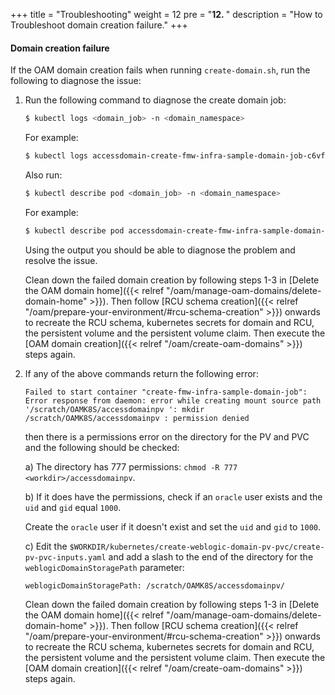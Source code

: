 +++
title = "Troubleshooting"
weight = 12
pre = "<b>12. </b>"
description = "How to Troubleshoot domain creation failure."
+++

#### Domain creation failure

If the OAM domain creation fails when running `create-domain.sh`, run the following to diagnose the issue:

1. Run the following command to diagnose the create domain job:

   ```bash
   $ kubectl logs <domain_job> -n <domain_namespace>
   ```
   
   For example:
   
   ```bash
   $ kubectl logs accessdomain-create-fmw-infra-sample-domain-job-c6vfb -n oamns
   ```
   
   Also run:

   ```bash
   $ kubectl describe pod <domain_job> -n <domain_namespace>
   ```   

   For example:
   
   ```bash
   $ kubectl describe pod accessdomain-create-fmw-infra-sample-domain-job-c6vfb -n oamns
   ```
   
   Using the output you should be able to diagnose the problem and resolve the issue. 
   
   Clean down the failed domain creation by following steps 1-3 in [Delete the OAM domain home]({{< relref "/oam/manage-oam-domains/delete-domain-home" >}}). Then follow [RCU schema creation]({{< relref "/oam/prepare-your-environment/#rcu-schema-creation" >}}) onwards to recreate the RCU schema, kubernetes secrets for domain and RCU, the persistent volume and the persistent volume claim. Then execute the [OAM domain creation]({{< relref "/oam/create-oam-domains" >}}) steps again.
   
1. If any of the above commands return the following error:

   ```
   Failed to start container "create-fmw-infra-sample-domain-job": Error response from daemon: error while creating mount source path
   '/scratch/OAMK8S/accessdomainpv ': mkdir /scratch/OAMK8S/accessdomainpv : permission denied
   ```
    
   then there is a permissions error on the directory for the PV and PVC and the following should be checked:
   
   a) The directory has 777 permissions: `chmod -R 777 <workdir>/accessdomainpv`.
   
   b) If it does have the permissions, check if an `oracle` user exists and the `uid` and `gid` equal `1000`.
   
   Create the `oracle` user if it doesn't exist and set the `uid` and `gid` to `1000`.
   
   c) Edit the `$WORKDIR/kubernetes/create-weblogic-domain-pv-pvc/create-pv-pvc-inputs.yaml` and add a slash to the end of the directory for the `weblogicDomainStoragePath` parameter:
   
   ```
   weblogicDomainStoragePath: /scratch/OAMK8S/accessdomainpv/
   ```
   
   Clean down the failed domain creation by following steps 1-3 in [Delete the OAM domain home]({{< relref "/oam/manage-oam-domains/delete-domain-home" >}}). Then follow [RCU schema creation]({{< relref "/oam/prepare-your-environment/#rcu-schema-creation" >}}) onwards to recreate the RCU schema, kubernetes secrets for domain and RCU, the persistent volume and the persistent volume claim. Then execute the [OAM domain creation]({{< relref "/oam/create-oam-domains" >}}) steps again.
